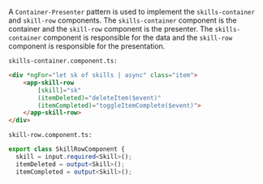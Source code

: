  A `Container-Presenter` pattern is used to implement the `skills-container` and `skill-row` components. The `skills-container` component is the container and the `skill-row` component is the presenter. The `skills-container` component is responsible for the data and the `skill-row` component is responsible for the presentation.

`skills-container.component.ts:`

```html
<div *ngFor="let sk of skills | async" class="item">
    <app-skill-row
        [skill]="sk"
        (itemDeleted)="deleteItem($event)"
        (itemCompleted)="toggleItemComplete($event)">
    </app-skill-row>
</div>
```

`skill-row.component.ts:`

```typescript
export class SkillRowComponent {
  skill = input.required<Skill>();
  itemDeleted = output<Skill>();
  itemCompleted = output<Skill>();
```